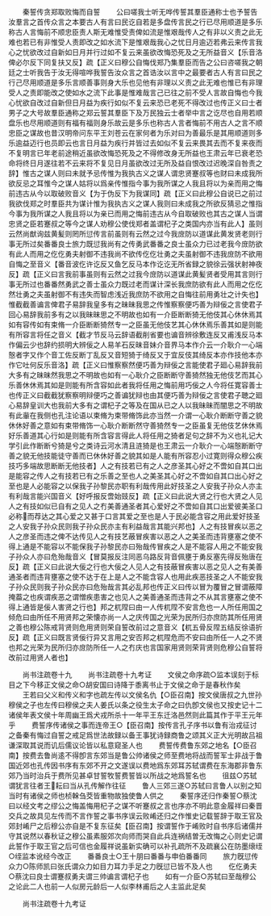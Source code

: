 <!-- { "loadSidebar": true } -->
　　秦誓传贪郑取败悔而自誓
　　公曰嗟我士听无哗传誓其羣臣通称士也予誓告汝羣言之首传众言之本要古人有言曰民讫自若是多盘传言民之行已尽用顺道是多乐称古人言悔前不顺忠臣责人斯无难惟受责俾如流是惟艰哉传人之有非以义责之此无难也若已有非惟受人责即改之如水流下是惟艰哉我心之忧日月逾迈若弗云来传言我心之忧欲改过自新如日月并行过如不复云来虽欲改悔恐死及之无所益音义【乐音洛俾必尔反下同复扶又反】疏【正义曰穆公自悔伐郑乃集羣臣而告之公曰咨嗟我之朝廷之士听我告于汝无得喧哗我誓告汝众言之首诰汝以言中之最要者古人有言曰民之行己尽用顺道是多乐言顺善事则身大乐也见他有非理以义责之此无难也惟已有非理受人之责即能改之使如水之流下此事是惟难哉言己已往之前不受人言故自悔也今我心忧欲自改过自新但日月益为疾行如似不复云来恐已老死不得改过也传正义曰士者男子之大号故羣臣通称之郑云誓其羣臣下及万民独云士者举中言之讫尽也自用若顺盘乐也尽用顺道则有福有福则身乐故云是多乐也称古人言者悔前不用古人之言不顺忠臣之谋故也昔汉明帝问东平王刘苍云在家何者为乐对曰为善最乐是其用顺道则多乐逾益迈行也员即云也言日月益为疾行并皆过去如似不复云来畏其去而不复来夜而不复明言已年老前途稍近虽欲改悔恐死及之不得修改身无所益也王肃云年已衰老恐命将终日月遂往若不云来将不复见日月虽欲改过无所及益自恨改过迟晚深自咎责之辞】惟古之谋人则曰未就予忌传惟为我执古义之谋人谓忠贤蹇叔等也财曰未成我所欲反忌之耳惟今之谋人姑将以爲亲传惟指今事为我所谋之人我且将以为亲而用之悔前违古从今以取破败音义【为于伪反下为我谋同】疏【正义曰此穆公自说已之前过我欲伐郑之时羣臣共为谋计惟为我执古义之谋人我则曰未成我之所欲反猜忌之惟指今事为我所谋之人我且将以为亲已而用之悔前违古从今自取破败也其古之谋人当谓忠贤之臣若蹇叔之等今之谋人劝穆公使伐郑者盖谓杞子之类国内亦当有此人】虽则云然尚猷询兹黄髪则罔所愆传言前虽则有云然之过今我庻防以道谋此黄发贤老则行事无所过矣番番良士旅力既愆我尚有之传勇武番番之良士虽众力已过老我今庻防欲有此人而用之仡仡勇夫射御不违我尚不欲传仡仡壮勇之夫虽射御不违我庻防不欲用自悔之至音义【番音波仡许讫反又鱼乞反马本作讫讫无所省録之貌徐云强状射神夜反】疏【正义曰言我前事虽则有云然之过我今庻防以道谋此黄髪贤者受用其言则行事无所过也番番然勇武之善士虽众力既过老而谋计深长我庶防欲有此人而用之仡仡然壮勇之夫虽射御不有违失而智虑浅近我庶防不欲用之自悔往前用勇壮之计失也】惟截截善谝言俾君子易辞我皇多有之昧昧我思之传惟察察便巧善为辩佞之言使君子回心易辞我前多有之以我昧昧思之不明故也如有一介臣断断猗无他伎其心休休焉其如有容传如有束脩一介臣断断猗然专一之臣虽无他伎艺其心休休焉乐善其如是则能有所容言将任之音义【截才节反马云辞语截削省要也谝音辨徐敷连反又甫浅反马本作偏云少也辞约损明大辨佞之人易羊石反昧音妹介音界马本作介云一介耿介一心端慤者字又作个音工佐反断丁乱反又音短猗于绮反又于宜反伎其绮反本亦作技他本亦作它吐何反乐音洛】疏【正义曰惟察察然便巧善为辩佞之言能使君子廻心易辞我前大多有之昧昧然我思之不明故也如有一心耿介之臣断断守善猗然独无他伎艺而其心乐善休休焉其如是则能有所含容如此者我将任用之悔前用巧佞之人今将任寛容善士也传正义曰截截犹察察明辩便巧之善谝犹辩也由其便巧善为辩佞之言使君子聴之廻心易辞皇训大也我前大多有之谓杞子之等及在国从已之人以我昧昧而闇思之不明故有此軰在我侧也孔注论语以束脩为束带脩饰此亦当然一介谓一心耿介断断守善之貌休休好善之意如有束带脩饰一心耿介断断然守善猗然专一之臣虽复无他伎艺休休焉好乐善道其心行如是则能有所含容言得此人将任用之猗者足句之辞不为义也礼记大学引此作断断兮猗是兮之类诗云河水清且涟猗是也王肃云一介耿介一心端慤断断守善之貌无他技能徒守善而已休休好善之貌其如是人能有所容忍小过寛则得众穆公疾技巧多端故思断断无他技者】人之有技若已有之人之彦圣其心好之不啻如自其口出是能容之传人之有技若已有之乐善之至也人之美圣其心好之不啻如自其口出心好之至也是人必能容之以保我子孙黎民亦职有利哉传用此好技圣之人安我子孙众人亦主有利哉言能兴国音义【好呼报反啻始豉反】疏【正义曰此说大贤之行也大贤之人见人之有技如似已自有之见人之冇美善通圣者其心爱好之不啻如自其口出爱彼美圣口必称而荐达之其心爱之又甚于口言其爱之至也是人于民必能含容之用此爱好技圣之人安我子孙众民则我子孙众民亦主有利益哉言其能兴邦也】人之有技冒疾以恶之人之彦圣而违之俾不达传见人之有技艺蔽冒疾害以恶之人之美圣而违背壅塞之使不得上通是不能容以不能保我子孙黎民亦曰殆哉传冒疾之人是不能容人用之不能安我子孙众人亦曰危殆哉音义【冒莫报反注同恶乌路反背音佩壅于勇反塞先得反殆唐在反】疏【正义曰此说大佞之行也大佞之人见人之有技蔽冒疾害以恶之见人之有美善通圣者而违背壅塞之使不达于在上是人之不能含容人也用此疾恶技圣之人不能安我子孙众民则我子孙众民亦曰危殆哉言其必乱邦也传正义曰传以冒为覆冒之冒谓蔽障掩葢之也疾谓疾恶之谓憎疾患害之也见人之美善通圣而违背之不从其言壅塞之使不得上通皆是佞人害贤之行也】邦之杌陧曰由一人传杌陧不安言危也一人所任用国之倾危曰由所任不用贤邦之荣懐亦尚一人之庆传国之光荣为民所归亦庶防其所任用贤之善也穆公陈戒背贤则危用贤则荣自誓改前过之意音义【杌五骨反陧五结反徐语折反】疏【正义曰既言贤佞行异又言用之安否邦之杌陧危而不安曰由所任一人之不贤也邦之光荣为民所归亦庻防所任一人之冇庆也言国家用贤则荣背贤则危穆公自誓将改前过用贤人者也】









　　尚书注疏卷十九
　　尚书注疏卷十九考证
　　文侯之命序疏○监本误刻于标目之下今移正文侯之命○胡安国曰诗降于黍离书止于文侯之命于是春秋作矣
　　王若曰父义和传义和字也疏左传以文侯名仇【○臣召南】按文侯唐叔之九世孙穆侯之子也左传曰穆侯之夫人姜氏以条之役生太子命之曰仇卽文侯也又按史记十二诸侯年表文侯十年周幽王爲犬戎所杀十一年平王东迁洛邑然则此篇其作于平王元年乎
　　费誓序传诸侯之事而连帝王○【臣召南】按传言孔子序书以鲁有治戎征讨之备秦有悔过自誓之戒足爲世法故録以备王事犹诗録商鲁之颂其义正大光明故吕祖谦深取其说而讥后儒议论皆以私意窥圣人也
　　费誓传费鲁东郊之地名【○臣召南】按费去鲁尚逺不得卽言东郊当是鲁公帅诸侯之师至费地将战而誓军士非战于鲁国近郊也孔传因书序有东郊不开之文遂误以费地爲东郊耳苏轼谓费在东海郡非鲁东郊乃当时治兵于费所见甚卓甘誓牧誓费誓皆以所战之地爲誓名也
　　徂兹○苏轼谓犹言往者王耘曰当从孔传解作往征
　　鲁人三郊三遂○苏轼曰言鲁人以别之知当时有诸侯之师也桢榦刍茭皆重物故独使鲁人供之
　　秦誓序还归作秦誓○蔡沈曰以经文考之缪公之悔盖悔用杞子之谋不听蹇叔之言也序亦不明此意金履祥曰秦晋交兵之故具见左传而不言作誓之事书序误云败崤还归之作惟史记载誓辞于取王官及郊封崤尸之后穆公亦自是不复东征矣【臣召南】按谓誓作于崤败时自书序后诸儒并守其说然以春秋证之穆公虽素服郊次向师而哭自此兵连祸结曽无改悔之心则史记谓此誓作于取王官之后可信也金履祥说虽新实确可以补孔疏所不及疏襄公在防墨缞绖○绖监本讹经今改正
　　番番良士○王十朋曰番番与申伯番番同
　　旅力旣愆传众力○陈师凯曰张氏谓众力如目力耳力手足之力旣愆已皆不及人也
　　仡仡勇夫○蔡沈曰良士谓蹇叔勇夫谓三帅谝言谓杞子也
　　如有一介臣○苏轼曰至哉穆公之论此二人也前一人似房元龄后一人似李林甫后之人主监此足矣





　　尚书注疏卷十九考证
